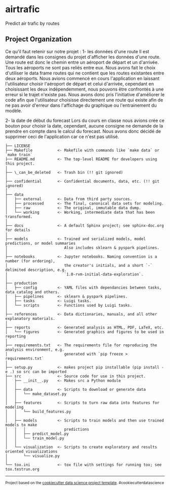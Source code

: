 airtrafic
==============================

Predict air trafic by routes 

Project Organization
------------

Ce qu'il faut retenir sur notre projet :
1- les données d'une route
Il est demandé dans les consignes du projet d'afficher les données d'une route. Une route est donc le chemin entre un aéroport de départ et un d'arrivée. Tous les aéroports ne sont pas reliés entre eux. Nous avons fait le choix d'utiliser le data frame routes qui ne contient que les routes existantes entre deux aéroports. Nous avions commencé en cours l'application en laissant l'utilisateur choisir l'aéroport de départ et celui d'arrivée, cependant en choisissant les deux indépendemment, nous pouvons être confrontés à une erreur si le trajet n'existe pas. Nous avons donc pris l'initiative d'améliorer le code afin que l'utilisateur choisisse directement une route qui existe afin de ne pas avoir d'erreur dans l'affichage du graphique ou l'entrainement du modèle.

2- la date de début du forecast
Lors du cours en classe nous avions crée ce bouton pour choisir la date, cependant, aucune consigne ne demande de la prendre en compte dans le calcul du forecast. Nous avons donc décidé de supprimer ceci de l'application car ce n'est pas utilisé. 



    ├── LICENSE
    ├── Makefile           <- Makefile with commands like `make data` or `make train`
    ├── README.md          <- The top-level README for developers using this project.
    │
    ├── \_can_be_deleted   <- Trash bin (!! git ignored)
    │
    ├── confidential       <- Confidential documents, data, etc. (!! git ignored)
    │
    ├── data
    │   ├── external       <- Data from third party sources.
    │   ├── processed      <- The final, canonical data sets for modeling.
    │   ├── raw            <- The original, immutable data dump.
    │   └── working        <- Working, intermediate data that has been transformed.
    │
    ├── docs               <- A default Sphinx project; see sphinx-doc.org for details
    │
    ├── models             <- Trained and serialized models, model predictions, or model summaries
    │                         Also includes sklearn & pyspark pipelines.
    │
    ├── notebooks          <- Jupyter notebooks. Naming convention is a number (for ordering),
    │                         the creator's initials, and a short `-` delimited description, e.g.
    │                         `1.0-rvm-initial-data-exploration`.
    │
    ├── production
    │   ├── config         <- YAML files with dependancies between tasks, data catalog and others.
    │   ├── pipelines      <- sklearn & pyspark pipelines.
    │   ├── tasks          <- Luigi tasks.
    │   └── scripts        <- Functions used by Luigi tasks.
    │
    ├── references         <- Data dictionaries, manuals, and all other explanatory materials.
    │
    ├── reports            <- Generated analysis as HTML, PDF, LaTeX, etc.
    │   └── figures        <- Generated graphics and figures to be used in reporting
    │
    ├── requirements.txt   <- The requirements file for reproducing the analysis environment, e.g.
    │                         generated with `pip freeze > requirements.txt`
    │
    ├── setup.py           <- makes project pip installable (pip install -e .) so src can be imported
    ├── src                <- Source code for use in this project.
    │   ├── __init__.py    <- Makes src a Python module
    │   │
    │   ├── data           <- Scripts to download or generate data
    │   │   └── make_dataset.py
    │   │
    │   ├── features       <- Scripts to turn raw data into features for modeling
    │   │   └── build_features.py
    │   │
    │   ├── models         <- Scripts to train models and then use trained models to make
    │   │   │                 predictions
    │   │   ├── predict_model.py
    │   │   └── train_model.py
    │   │
    │   └── visualization  <- Scripts to create exploratory and results oriented visualizations
    │       └── visualize.py
    │
    └── tox.ini            <- tox file with settings for running tox; see tox.testrun.org


--------

<p><small>Project based on the <a target="_blank" href="http://git.equancy.io/tools/cookiecutter-data-science-project/">cookiecutter data science project template</a>. #cookiecutterdatascience</small></p>
